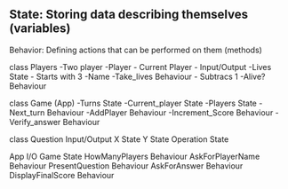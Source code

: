 ## State: Storing data describing themselves (variables)

Behavior: Defining actions that can be performed on them (methods)

class Players
-Two player
-Player - Current Player - Input/Output
-Lives State - Starts with 3
-Name
-Take_lives Behaviour - Subtracs 1
-Alive? Behaviour

class Game (App)
-Turns State
-Current_player State
-Players State
-Next_turn Behaviour
-AddPlayer Behaviour
-Increment_Score Behaviour
-Verify_answer Behaviour

class Question Input/Output
X State
Y State
Operation State

App I/O
Game State
HowManyPlayers Behaviour
AskForPlayerName Behaviour
PresentQuestion Behaviour
AskForAnswer Behaviour
DisplayFinalScore Behaviour
